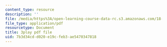 ```yaml
---
content_type: resource
description: ''
file: /media/https%3A/open-learning-course-data-rc.s3.amazonaws.com/18-01sc-single-variable-calculus-fall-2010/7b3d34cdd020e19cfeb3ae5470347818_9v25gg2qJYE.pdf
file_type: application/pdf
resourcetype: Document
title: 3play pdf file
uid: 7b3d34cd-d020-e19c-feb3-ae5470347818
---
```

